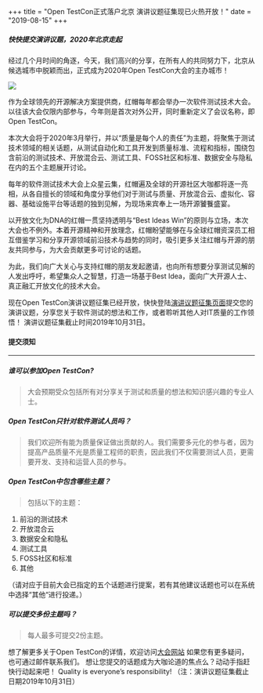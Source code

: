 +++
title = "Open TestCon正式落户北京 演讲议题征集现已火热开放！"
date = "2019-08-15"
+++

##### 快快提交演讲议题，2020年北京走起

<!--more-->

经过几个月时间的角逐，今天，我们高兴的分享，在所有人的共同努力下，北京从候选城市中脱颖而出，正式成为2020年Open TestCon大会的主办城市！

![](/img/logos/qecamp_logo_03.png)

作为全球领先的开源解决方案提供商，红帽每年都会举办一次软件测试技术大会。以往该大会仅限内部参与，今年则是首次对外公开，同时重新定义了会议名称，即Open TestCon。

本次大会将于2020年3月举行，并以“质量是每个人的责任”为主题，将聚焦于测试技术领域的相关话题，从测试自动化和工具开发到质量标准、流程和指标，围绕包含前沿的测试技术、开放混合云、测试工具、FOSS社区和标准、数据安全与隐私在内的五个主题展开讨论。

每年的软件测试技术大会上众星云集，红帽遍及全球的开源社区大咖都将逐一亮相，从各自擅长的领域和角度分享他们对于测试与质量、开放混合云、虚拟化、容器、基础设施平台等话题的独到见解，为现场来宾奉上一场开源饕餮盛宴。

以开放文化为DNA的红帽一贯坚持透明与“Best Ideas Win”的原则与立场，本次大会也不例外。本着开源精神和开放理念，红帽盼望能够在与全球红帽资深员工相互借鉴学习和分享开源领域前沿技术与趋势的同时，吸引更多关注红帽与开源的朋友共同参与，为大会贡献更多可讨论的话题。

为此，我们向广大关心与支持红帽的朋友发起邀请，也向所有想要分享测试见解的人发出呼吁，希望集众人之智慧，打造一场基于Best Idea，面向广大开源人士、真正融汇开放文化的技术大会。

现在Open TestCon演讲议题征集已经开放，快快登陆[演讲议题征集页面](https://cfp.opentestcon.org)提交您的演讲议题，分享您关于软件测试的想法和工作，或者聆听其他人对IT质量的工作领悟！
演讲议题征集截止时间2019年10月31日。

#### 提交须知

---

##### 谁可以参加Open TestCon?

> 大会预期受众包括所有对分享关于测试和质量的想法和知识感兴趣的专业人士。

##### Open TestCon只针对软件测试人员吗？

> 我们欢迎所有能为质量保证做出贡献的人。我们需要多元化的参与者，因为提高产品质量不光是质量工程师的职责，因此我们不仅需要测试人员，更需要开发、支持和运营人员的参与。

##### Open TestCon中包含哪些主题？

> 包括以下的主题：

1. 前沿的测试技术
2. 开放混合云
3. 数据安全和隐私
4. 测试工具
5. FOSS社区和标准
6. 其他

（请对应于目前大会已指定的五个话题进行提案，若有其他建议话题也可以在系统中选择“其他“进行投递。）

##### 可以提交多份主题吗？

> 每人最多可提交2份主题。


想了解更多关于Open TestCon的详情，欢迎访问[大会网站](https://opentestcon.org)
如果您有更多疑问，也可通过邮件联系我们。
想让您提交的话题成为大咖论道的焦点么？动动手指赶快行动起来吧！
Quality is everyone’s responsibility!
（注：演讲议题征集截止日期2019年10月31日）


